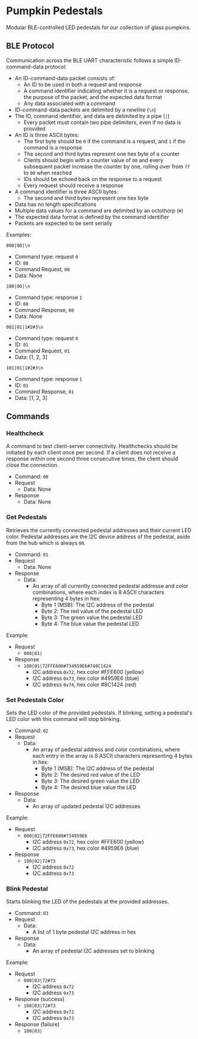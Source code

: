 # Pumpkin Pedestals

Modular BLE-controlled LED pedestals for our collection of glass pumpkins.

## BLE Protocol

Communication across the BLE UART characteristic follows a simple ID-command-data protocol:

- An ID-command-data packet consists of:
  - An ID to be used in both a request and response
  - A command identifier indicating whether it is a request or response, the purpose of the packet, and the expected data format
  - Any data associated with a command
- ID-command-data packets are delimited by a newline (`\n`)
- The ID, command identifier, and data are delimited by a pipe (`|`)
  - Every packet must contain two pipe delimiters, even if no data is provided
- An ID is three ASCII bytes:
  - The first byte should be `0` if the command is a request, and `1` if the command is a response
  - The second and third bytes represent one hex byte of a counter
  - Clients should begin with a counter value of `00` and every subsequent packet increase the counter by one, rolling over from `ff` to `00` when reached
  - IDs should be echoed back on the response to a request
  - Every request should receive a response
- A command identifier is three ASCII bytes: 
  - The second and third bytes represent one hex byte
- Data has no length specifications
- Multiple data values for a command are delimited by an octothorp (`#`)
- The expected data format is defined by the command identifier
- Packets are expected to be sent serially

Examples:

`000|00|\n`
- Command type: request `0`
- ID: `00`
- Command Request, `00`
- Data: None

`100|00|\n`
- Command type: response `1`
- ID: `00`
- Command Response, `00`
- Data: None

`001|01|1#2#3\n`
- Command type: request `0`
- ID: `01`
- Command Request, `01`
- Data: [1, 2, 3]

`101|01|1#2#3\n`
- Command type: response `1`
- ID: `01`
- Command Response, `01`
- Data: [1, 2, 3]

## Commands

### Healthcheck

A command to test client-server connectivity. Healthchecks should be initiated by each client once per second. If a client does not receive a response within one second three consecutive times, the client should close the connection.

- Command: `00`
- Request
  - Data: None
- Response
  - Data: None

### Get Pedestals

Retrieves the currently connected pedestal addresses and their current LED color. Pedestal addresses are the I2C device address of the pedestal, aside from the hub which is always `00`.

- Command: `01`
- Request
  - Data: None
- Response
  - Data:
    - An array of all currently connected pedestal addresse and color combinations, where each index is 8 ASCII characters representing 4 bytes in hex:
      - Byte 1 (MSB): The I2C address of the pedestal
      - Byte 2: The red value of the pedestal LED
      - Byte 3: The green value the pedestal LED
      - Byte 4: The blue value the pedestal LED

Example:
- Request
  - `000|01|`
- Response
  - `100|01|72FFE600#734959E6#748C1424`
    - I2C address `0x72`, hex color #FFE600 (yellow)
    - I2C address `0x73`, hex color #4959E6 (blue)
    - I2C address `0x74`, hex color #8C1424 (red)
  
### Set Pedestals Color

Sets the LED color of the provided pedestals. If blinking, setting a pedestal's LED color with this command will stop blinking.

- Command: `02`
- Request
  - Data:
    - An array of pedestal address and color combinations, where each entry in the array is 8 ASCII characters representing 4 bytes in hex:
      - Byte 1 (MSB): The I2C address of the pedestal
      - Byte 2: The desired red value of the LED
      - Byte 3: The desired green value the LED
      - Byte 4: The desired blue value the LED
- Response
  - Data:
    - An array of updated pedestal I2C addresses

Example:
- Request
  - `000|02|72FFE600#734959E6`
    - I2C address `0x72`, hex color #FFE600 (yellow)
    - I2C address `0x73`, hex color #4959E6 (blue)
- Response
  - `100|02|72#73`
    - I2C address `0x72`
    - I2C address `0x73`

### Blink Pedestal

Starts blinking the LED of the pedestals at the provided addresses.

- Command: `03`
- Request
  - Data:
    - A list of 1 byte pedestal I2C address in hex
- Response
  - Data:
    - An array of pedestal I2C addresses set to blinking

Example:
- Request
  - `000|03|72#73`
    - I2C address `0x72`
    - I2C address `0x73`
- Response (success)
  - `100|03|72#73`
    - I2C address `0x72`
    - I2C address `0x73`
- Response (failure)
  - `100|03|`

